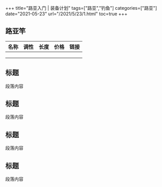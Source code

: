+++
title="路亚入门 | 装备计划"
tags=["路亚","钓鱼"]
categories=["路亚"]
date="2021-05-23"
url="/2021/5/23/1.html"
toc=true
+++

## 路亚竿

| 名称 | 调性 | 长度 | 价格 | 链接 |
| :--: | :--: | :--: | :--: | :--: |
|      |      |      |      |      |
|      |      |      |      |      |
|      |      |      |      |      |



## 标题

段落内容

## 标题

段落内容

## 标题

段落内容

## 标题

段落内容